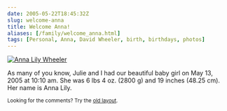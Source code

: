 ```yaml
--- 
date: 2005-05-22T18:45:32Z
slug: welcome-anna
title: Welcome Anna!
aliases: [/family/welcome_anna.html]
tags: [Personal, Anna, David Wheeler, birth, birthdays, photos]
---
```


<a href="https://www.flickr.com/photos/theory/sets/366828/" title="See Anna's first week of life on Flickr"><img src="https://photos14.flickr.com/15190646_0fa044eda0_m.jpg" alt="Anna Lily Wheeler" /></a>

<p>As many of you know, Julie and I had our beautiful baby girl on May 13, 2005 at 10:10 am. She was 6 lbs 4 oz. (2800 g) and 19 inches (48.25 cm). Her name is Anna Lily.</p>

<p class="past"><small>Looking for the comments? Try the <a rel="nofollow" href="//past.justatheory.com/family/welcome_anna.html">old layout</a>.</small></p>


